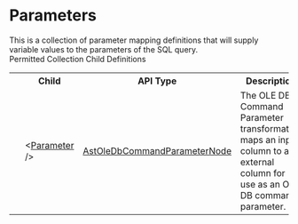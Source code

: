 # Parameters

<div class="LanguageSummary"><div class ="SummaryItem">This is a collection of parameter mapping definitions that will supply variable values to the parameters of the SQL query.</div></div><div class="SchemaBindingGroup"><div class="SchemaBindingGroupHeader">Permitted Collection Child Definitions</div><table id="SchemaBindingList" class="SchemaBindingList"><tbody><tr><th class="SchemaBindingIconColumnHeader">&nbsp;</th><th class="SchemaBindingNameColumnHeader">Child</th><th class="SchemaBindingTypeColumnHeader">API Type</th><th class="SchemaBindingSummaryColumnHeader">Description</th></tr><tr class="cd0"><td class="SchemaBindingIcon"><div class="NotRequired" /></td><td class="SchemaBindingName"><span class="punc">&lt;</span><a href=../api-reference/Varigence.Languages.Biml.Transformation.AstOleDbCommandParameterNode.html">Parameter</a><span class="punc"> /&gt;</span></td><td class="SchemaBindingType"><a href="Varigence.Languages.Biml.Transformation.AstOleDbCommandParameterNode.html">AstOleDbCommandParameterNode</a></td><td class="SchemaBindingSummary">The OLE DB Command Parameter transformation maps an input column to an external column for use as an OLE DB command parameter.</td></tr></tbody></table></div>